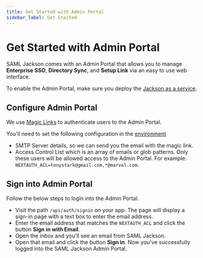 ```yaml
---
title: Get Started with Admin Portal
sidebar_label: Get Started
---
```


# Get Started with Admin Portal

SAML Jackson comes with an Admin Portal that allows you to manage **Enterprise SSO**, **Directory Sync**, and **Setup Link** via an easy to use web interface.

To enable the Admin Portal, make sure you deploy the [Jackson as a service](../jackson/deploy/service).

## Configure Admin Portal

We use [Magic Links](https://next-auth.js.org/providers/email) to authenticate users to the Admin Portal.

You'll need to set the following configuration in the [environment](../jackson/deploy/env-variables#admin-ui-configuration)

- SMTP Server details, so we can send you the email with the magic link.
- Access Control List which is an array of emails or glob patterns. Only these users will be allowed access to the Admin Portal. For example: `NEXTAUTH_ACL=tonystark@gmail.com,*@marvel.com`.

## Sign into Admin Portal

Follow the below steps to login into the Admin Portal.

- Visit the path `/api/auth/signin` on your app. The page will display a sign-in page with a text box to enter the email address.
- Enter the email address that matches the `NEXTAUTH_ACL` and click the button **Sign in with Email**.
- Open the inbox and you'll see an email from SAML Jackson.
- Open that email and click the button **Sign in**. Now you've successfully logged into the SAML Jackson Admin Portal.
